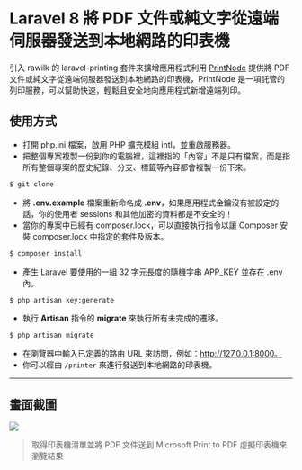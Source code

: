 # Laravel 8 將 PDF 文件或純文字從遠端伺服器發送到本地網路的印表機

引入 rawilk 的 laravel-printing 套件來擴增應用程式利用 [PrintNode](https://www.printnode.com/en) 提供將 PDF 文件或純文字從遠端伺服器發送到本地網路的印表機，PrintNode 是一項託管的列印服務，可以幫助快速，輕鬆且安全地向應用程式新增遠端列印。

## 使用方式
- 打開 php.ini 檔案，啟用 PHP 擴充模組 intl，並重啟服務器。
- 把整個專案複製一份到你的電腦裡，這裡指的「內容」不是只有檔案，而是指所有整個專案的歷史紀錄、分支、標籤等內容都會複製一份下來。
```sh
$ git clone
```
- 將 __.env.example__ 檔案重新命名成 __.env__，如果應用程式金鑰沒有被設定的話，你的使用者 sessions 和其他加密的資料都是不安全的！
- 當你的專案中已經有 composer.lock，可以直接執行指令以讓 Composer 安裝 composer.lock 中指定的套件及版本。
```sh
$ composer install
```
- 產生 Laravel 要使用的一組 32 字元長度的隨機字串 APP_KEY 並存在 .env 內。
```sh
$ php artisan key:generate
```
- 執行 __Artisan__ 指令的 __migrate__ 來執行所有未完成的遷移。
```sh
$ php artisan migrate
```
- 在瀏覽器中輸入已定義的路由 URL 來訪問，例如：http://127.0.0.1:8000。
- 你可以經由 `/printer` 來進行發送到本地網路的印表機。

----

## 畫面截圖
![](https://i.imgur.com/oRDvm8S.png)
> 取得印表機清單並將 PDF 文件送到 Microsoft Print to PDF 虛擬印表機來瀏覽結果